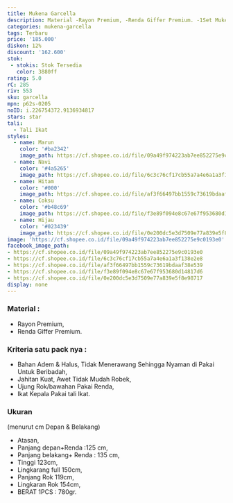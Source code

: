 ```yaml
---
title: Mukena Garcella
description: Material -Rayon Premium, -Renda Giffer Premium. -1Set Mukena, Rok & Tas
categories: mukena-garcella
tags: Terbaru
price: '185.000'
diskon: 12%
discount: '162.600'
stok:
 - stokis: Stok Tersedia
   color: 3880ff
rating: 5.0
rC: 285
riv: 553
sku: garcella
mpn: p62s-0205
noID: i.226754372.9136934817
stars: star
tali:
  - Tali Ikat
styles:
  - name: Marun
    color: '#ba2342'
    image_path: https://cf.shopee.co.id/file/09a49f974223ab7ee852275e9c0193e0
  - name: Navi
    color: '#4a5265'
    image_path: https://cf.shopee.co.id/file/6c3c76cf17cb55a7a4e6a1a3f138e2e8
  - name: Hitam
    color: '#000'
    image_path: https://cf.shopee.co.id/file/af3f66497bb1559c73619bdaaf38e539
  - name: Coksu
    color: '#b48c69'
    image_path: https://cf.shopee.co.id/file/f3e89f094e8c67e67f953680d14817d6
  - name: Hijau
    color: '#023439'
    image_path: https://cf.shopee.co.id/file/0e200dc5e3d7509e77a839e5f8e98717
image: 'https://cf.shopee.co.id/file/09a49f974223ab7ee852275e9c0193e0'
facebook_image_path:
- https://cf.shopee.co.id/file/09a49f974223ab7ee852275e9c0193e0
- https://cf.shopee.co.id/file/6c3c76cf17cb55a7a4e6a1a3f138e2e8
- https://cf.shopee.co.id/file/af3f66497bb1559c73619bdaaf38e539
- https://cf.shopee.co.id/file/f3e89f094e8c67e67f953680d14817d6
- https://cf.shopee.co.id/file/0e200dc5e3d7509e77a839e5f8e98717
display: none
---
```


### Material : 

- Rayon Premium,
- Renda Giffer Premium.

### Kriteria satu pack nya : 

- Bahan Adem & Halus, Tidak Menerawang Sehingga Nyaman di Pakai Untuk Beribadah, 
- Jahitan Kuat, Awet Tidak Mudah Robek, 
- Ujung Rok/bawahan Pakai Renda, 
- Ikat Kepala Pakai tali Ikat. 

### Ukuran

(menurut cm Depan & Belakang)
- Atasan, 
- Panjang depan+Renda :125 cm, 
- Panjang belakang+ Renda : 135 cm, 
- Tinggi 123cm, 
- Lingkarang full 150cm, 
- Panjang Rok 119cm, 
- Lingkaran Rok 154cm, 
- BERAT 1PCS : 780gr.

